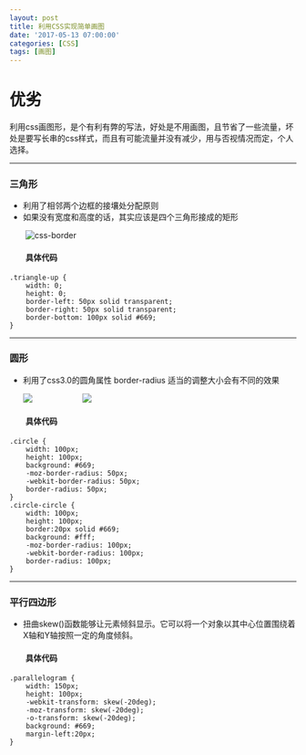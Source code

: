 ```yaml
---
layout: post
title: 利用CSS实现简单画图
date: '2017-05-13 07:00:00'
categories: [CSS]
tags: [画图]
---
```


# 优劣
利用css画图形，是个有利有弊的写法，好处是不用画图，且节省了一些流量，坏处是要写长串的css样式，而且有可能流量并没有减少，用与否视情况而定，个人选择。

---
### 三角形
*  利用了相邻两个边框的接壤处分配原则
*  如果没有宽度和高度的话，其实应该是四个三角形接成的矩形 
  
&emsp;&emsp;![css-border]({{site.url}}/assets/images/2017/d_1.jpg)
  
#### &emsp;&emsp;具体代码
    
    .triangle-up { 
        width: 0; 
        height: 0; 
        border-left: 50px solid transparent; 
        border-right: 50px solid transparent;
        border-bottom: 100px solid #669; 
    }

---
### 圆形
* 利用了css3.0的圆角属性 border-radius 适当的调整大小会有不同的效果

  ![]({{site.url}}/assets/images/2017/d_2.jpg)&emsp;&emsp;&emsp;&emsp;&emsp;&emsp;
  ![]({{site.url}}/assets/images/2017/d_3.jpg)

#### &emsp;&emsp;具体代码
    .circle {
        width: 100px; 
        height: 100px; 
        background: #669; 
        -moz-border-radius: 50px; 
        -webkit-border-radius: 50px; 
        border-radius: 50px; 
    }
    .circle-circle { 
        width: 100px; 
        height: 100px; 
        border:20px solid #669;
        background: #fff; 
        -moz-border-radius: 100px; 
        -webkit-border-radius: 100px; 
        border-radius: 100px; 
    }

---
### 平行四边形
* 扭曲skew()函数能够让元素倾斜显示。它可以将一个对象以其中心位置围绕着X轴和Y轴按照一定的角度倾斜。

#### &emsp;&emsp;具体代码
    .parallelogram { 
        width: 150px; 
        height: 100px; 
        -webkit-transform: skew(-20deg); 
        -moz-transform: skew(-20deg); 
        -o-transform: skew(-20deg); 
        background: #669;
        margin-left:20px; 
    }
